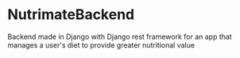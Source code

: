 # NutrimateBackend
Backend made in Django with Django rest framework for an app that manages a user's diet to provide greater nutritional value

